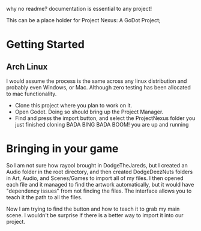 why no readme‽
documentation is essential to any project!

This can be a place holder for Project Nexus: A GoDot Project;

# Getting Started

## Arch Linux

I would assume the process is the same across any linux distribution and probably even Windows, or Mac.  Although zero testing has been allocated to mac functionality.
* Clone this project where you plan to work on it.
* Open Godot. Doing so should bring up the Project Manager.
* Find and press the import button, and select the ProjectNexus folder you just finished cloning
BADA BING BADA BOOM! you are up and running


# Bringing in your game

So I am not sure how rayool brought in DodgeTheJareds, but I created an Audio folder in the root directory, and then created DodgeDeezNuts folders in Art, Audio, and Scenes/Games to import all of my files. I then opened each file and it managed to find the artwork automatically, but it would have "dependency issues" from not finding the files. The interface allows you to teach it the path to all the files.

Now I am trying to find the button and how to teach it to grab my main scene. I wouldn't be surprise if there is a better way to import it into our project.
